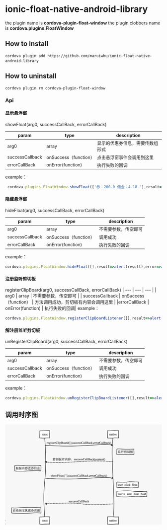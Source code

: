 
# ionic-float-native-android-library
the plugin name is **cordova-plugin-float-window**
the plugin clobbers name is **cordova.plugins.FloatWindow**
## How to install
```shell
cordova plugin add https://github.com/maruiwhu/ionic-float-native-android-library
```
## How to uninstall
```shell
cordova plugin rm cordova-plugin-float-window
```
### Api
#### 显示悬浮窗
showFloat(arg0, successCallBack, errorCallBack)

|    param |    type |   description  |
| --- | --- | --- |
|  arg0   |  array   |   显示的优惠券信息，需要传数组形式  |
|    successCallback |  	onSuccess（function）   |  点击悬浮窗事件会调用到这里   |
|errorCallBack  | onError(function) | 执行失败的回调|

 example：
```javascript
 cordova.plugins.FloatWindow.showFloat(['券：200.0 佣金：4.18 '],result=>alert(result),error=>alert(error))
 ```
#### 隐藏悬浮窗
hideFloat(arg0, successCallBack, errorCallBack)

|    param |    type |   description  |
| --- | --- | --- |
|  arg0   |  array   |   不需要参数，传空即可  |
|    successCallback |  	onSuccess（function）   |  调用成功   |
|errorCallBack  | onError(function) | 执行失败的回调|
example：
```javascript
cordova.plugins.FloatWindow.hideFloat([],result=>alert(result),error=>alert(error))
```
#### 注册监听剪切板
registerClipBoard(arg0, successCallBack, errorCallBack)
| --- | --- | --- |
|  arg0   |  array   |   不需要参数，传空即可  |
|    successCallback |  	onSuccess（function）   |  方法调用成功，剪切板有内容会调用这里   |
|errorCallBack  | onError(function) | 执行失败的回调|
example：
```javascript
cordova.plugins.FloatWindow.registerClipBoardListener([],result=>alert(result),error=>alert(error))
```
#### 解注册监听剪切板
unRegisterClipBoard(arg0, successCallBack, errorCallBack)

|    param |    type |   description  |
| --- | --- | --- |
|  arg0   |  array   |   不需要参数，传空即可  |
|    successCallback |  	onSuccess（function）   |  调用成功   |
|errorCallBack  | onError(function) | 执行失败的回调|
example： 
```javascript
cordova.plugins.FloatWindow.unRegisterClipBoardListener([],result=>alert(result),error=>alert(error))
```
## 调用时序图
![时序图](https://github.com/maruiwhu/privateNote/blob/master/images/1537925889632.png)
